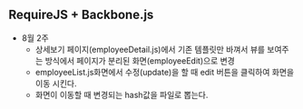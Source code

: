 ## RequireJS + Backbone.js ##

* 8월 2주
  * 상세보기 페이지(employeeDetail.js)에서 기존 템플릿만 바껴서 뷰를 보여주는 방식에서 페이지가 분리된 화면(employeeEdit)으로 변경
  * employeeList.js화면에서 수정(update)을 할 때 edit 버튼을 클릭하여 화면을 이동 시킨다.
  * 화면이 이동할 때 변경되는 hash값을 파일로 뽑는다.   
  











  





 







  





 
